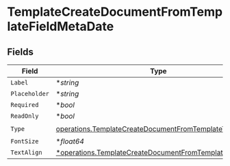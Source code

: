 # TemplateCreateDocumentFromTemplateFieldMetaDate


## Fields

| Field                                                                                                                               | Type                                                                                                                                | Required                                                                                                                            | Description                                                                                                                         |
| ----------------------------------------------------------------------------------------------------------------------------------- | ----------------------------------------------------------------------------------------------------------------------------------- | ----------------------------------------------------------------------------------------------------------------------------------- | ----------------------------------------------------------------------------------------------------------------------------------- |
| `Label`                                                                                                                             | **string*                                                                                                                           | :heavy_minus_sign:                                                                                                                  | N/A                                                                                                                                 |
| `Placeholder`                                                                                                                       | **string*                                                                                                                           | :heavy_minus_sign:                                                                                                                  | N/A                                                                                                                                 |
| `Required`                                                                                                                          | **bool*                                                                                                                             | :heavy_minus_sign:                                                                                                                  | N/A                                                                                                                                 |
| `ReadOnly`                                                                                                                          | **bool*                                                                                                                             | :heavy_minus_sign:                                                                                                                  | N/A                                                                                                                                 |
| `Type`                                                                                                                              | [operations.TemplateCreateDocumentFromTemplateTypeDate](../../models/operations/templatecreatedocumentfromtemplatetypedate.md)      | :heavy_check_mark:                                                                                                                  | N/A                                                                                                                                 |
| `FontSize`                                                                                                                          | **float64*                                                                                                                          | :heavy_minus_sign:                                                                                                                  | N/A                                                                                                                                 |
| `TextAlign`                                                                                                                         | [*operations.TemplateCreateDocumentFromTemplateTextAlign4](../../models/operations/templatecreatedocumentfromtemplatetextalign4.md) | :heavy_minus_sign:                                                                                                                  | N/A                                                                                                                                 |